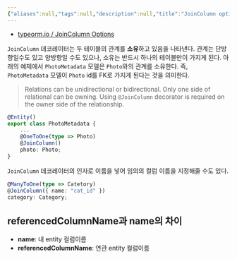 ```yaml
---
{"aliases":null,"tags":null,"description":null,"title":"JoinColumn options {typeorm}","created":"2024-03-26T22:43:11","updated":"2024-04-14T23:02:39","dg-publish":true,"permalink":"/docs/JoinColumn options {typeorm}/","dgPassFrontmatter":true}
---
```


- [typeorm.io / JoinColumn Options](https://typeorm.io/relations#joincolumn-options)

`JoinColumn` 데코레이터는 두 테이블의 관계를 **소유**하고 있음을 나타낸다. 관계는 단방향일수도 있고 양방향일 수도 있으나, 소유는 반드시 하나의 테이블만이 가지게 된다. 아래의 예제에서 `PhotoMetadata` 모델은 `Photo`와의 관계를 소유한다. 즉, `PhotoMetadata` 모델이 `Photo` id를 FK로 가지게 된다는 것을 의미한다.

> Relations can be unidirectional or bidirectional. Only one side of relational can be owning. Using `@JoinColumn` decorator is required on the owner side of the relationship.

```ts
@Entity()
export class PhotoMetadata {
	...
	@OneToOne(type => Photo)
	@JoinColumn()
	photo: Photo;
}
```

`JoinColumn` 데코레이터의 인자로 이름을 넣어 임의의 컬럼 이름을 지정해줄 수도 있다.

```typescript
@ManyToOne(type => Catetory)
@JoinColumn({ name: "cat_id" })
category: Category;
```

## referencedColumnName과 name의 차이

- **name**: 내 entity 컬럼이름
- **referencedColumnName**: 연관 entity 컬럼이름
